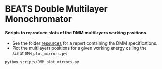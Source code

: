 # BEATS Double Multilayer Monochromator 
#### Scripts to reproduce plots of the DMM multilayers working positions.
- See the folder [resources](resources) for a report containing the DMM specifications.
- Plot the multilayers positions for a given working energy calling the script `DMM_plot_mirrors.py`:
```commandline
python scripts/DMM_plot_mirrors.py
```